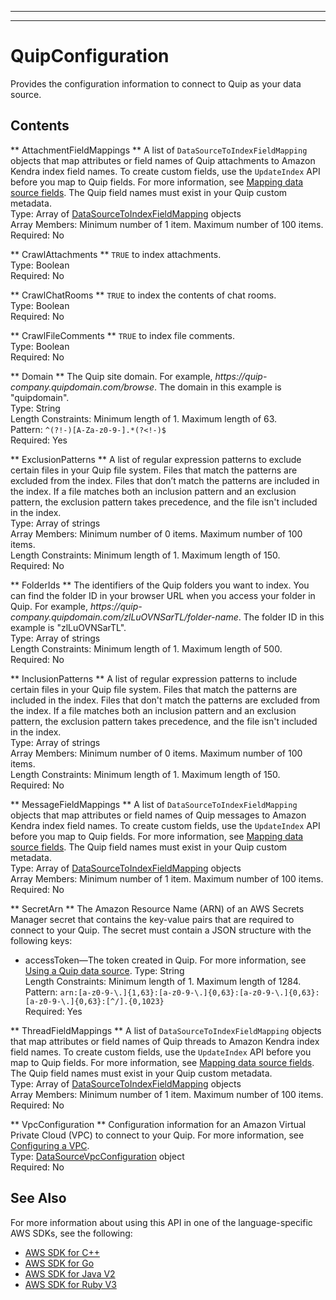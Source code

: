 --------

--------

# QuipConfiguration<a name="API_QuipConfiguration"></a>

Provides the configuration information to connect to Quip as your data source\.

## Contents<a name="API_QuipConfiguration_Contents"></a>

 ** AttachmentFieldMappings **   <a name="Kendra-Type-QuipConfiguration-AttachmentFieldMappings"></a>
A list of `DataSourceToIndexFieldMapping` objects that map attributes or field names of Quip attachments to Amazon Kendra index field names\. To create custom fields, use the `UpdateIndex` API before you map to Quip fields\. For more information, see [Mapping data source fields](https://docs.aws.amazon.com/kendra/latest/dg/field-mapping.html)\. The Quip field names must exist in your Quip custom metadata\.  
Type: Array of [DataSourceToIndexFieldMapping](API_DataSourceToIndexFieldMapping.md) objects  
Array Members: Minimum number of 1 item\. Maximum number of 100 items\.  
Required: No

 ** CrawlAttachments **   <a name="Kendra-Type-QuipConfiguration-CrawlAttachments"></a>
 `TRUE` to index attachments\.  
Type: Boolean  
Required: No

 ** CrawlChatRooms **   <a name="Kendra-Type-QuipConfiguration-CrawlChatRooms"></a>
 `TRUE` to index the contents of chat rooms\.  
Type: Boolean  
Required: No

 ** CrawlFileComments **   <a name="Kendra-Type-QuipConfiguration-CrawlFileComments"></a>
 `TRUE` to index file comments\.  
Type: Boolean  
Required: No

 ** Domain **   <a name="Kendra-Type-QuipConfiguration-Domain"></a>
The Quip site domain\. For example, *https://quip\-company\.quipdomain\.com/browse*\. The domain in this example is "quipdomain"\.  
Type: String  
Length Constraints: Minimum length of 1\. Maximum length of 63\.  
Pattern: `^(?!-)[A-Za-z0-9-].*(?<!-)$`   
Required: Yes

 ** ExclusionPatterns **   <a name="Kendra-Type-QuipConfiguration-ExclusionPatterns"></a>
A list of regular expression patterns to exclude certain files in your Quip file system\. Files that match the patterns are excluded from the index\. Files that don’t match the patterns are included in the index\. If a file matches both an inclusion pattern and an exclusion pattern, the exclusion pattern takes precedence, and the file isn't included in the index\.  
Type: Array of strings  
Array Members: Minimum number of 0 items\. Maximum number of 100 items\.  
Length Constraints: Minimum length of 1\. Maximum length of 150\.  
Required: No

 ** FolderIds **   <a name="Kendra-Type-QuipConfiguration-FolderIds"></a>
The identifiers of the Quip folders you want to index\. You can find the folder ID in your browser URL when you access your folder in Quip\. For example, *https://quip\-company\.quipdomain\.com/zlLuOVNSarTL/folder\-name*\. The folder ID in this example is "zlLuOVNSarTL"\.  
Type: Array of strings  
Length Constraints: Minimum length of 1\. Maximum length of 500\.  
Required: No

 ** InclusionPatterns **   <a name="Kendra-Type-QuipConfiguration-InclusionPatterns"></a>
A list of regular expression patterns to include certain files in your Quip file system\. Files that match the patterns are included in the index\. Files that don't match the patterns are excluded from the index\. If a file matches both an inclusion pattern and an exclusion pattern, the exclusion pattern takes precedence, and the file isn't included in the index\.  
Type: Array of strings  
Array Members: Minimum number of 0 items\. Maximum number of 100 items\.  
Length Constraints: Minimum length of 1\. Maximum length of 150\.  
Required: No

 ** MessageFieldMappings **   <a name="Kendra-Type-QuipConfiguration-MessageFieldMappings"></a>
A list of `DataSourceToIndexFieldMapping` objects that map attributes or field names of Quip messages to Amazon Kendra index field names\. To create custom fields, use the `UpdateIndex` API before you map to Quip fields\. For more information, see [Mapping data source fields](https://docs.aws.amazon.com/kendra/latest/dg/field-mapping.html)\. The Quip field names must exist in your Quip custom metadata\.  
Type: Array of [DataSourceToIndexFieldMapping](API_DataSourceToIndexFieldMapping.md) objects  
Array Members: Minimum number of 1 item\. Maximum number of 100 items\.  
Required: No

 ** SecretArn **   <a name="Kendra-Type-QuipConfiguration-SecretArn"></a>
The Amazon Resource Name \(ARN\) of an AWS Secrets Manager secret that contains the key\-value pairs that are required to connect to your Quip\. The secret must contain a JSON structure with the following keys:  
+ accessToken—The token created in Quip\. For more information, see [Using a Quip data source](https://docs.aws.amazon.com/kendra/latest/dg/data-source-slack.html)\.
Type: String  
Length Constraints: Minimum length of 1\. Maximum length of 1284\.  
Pattern: `arn:[a-z0-9-\.]{1,63}:[a-z0-9-\.]{0,63}:[a-z0-9-\.]{0,63}:[a-z0-9-\.]{0,63}:[^/].{0,1023}`   
Required: Yes

 ** ThreadFieldMappings **   <a name="Kendra-Type-QuipConfiguration-ThreadFieldMappings"></a>
A list of `DataSourceToIndexFieldMapping` objects that map attributes or field names of Quip threads to Amazon Kendra index field names\. To create custom fields, use the `UpdateIndex` API before you map to Quip fields\. For more information, see [Mapping data source fields](https://docs.aws.amazon.com/kendra/latest/dg/field-mapping.html)\. The Quip field names must exist in your Quip custom metadata\.  
Type: Array of [DataSourceToIndexFieldMapping](API_DataSourceToIndexFieldMapping.md) objects  
Array Members: Minimum number of 1 item\. Maximum number of 100 items\.  
Required: No

 ** VpcConfiguration **   <a name="Kendra-Type-QuipConfiguration-VpcConfiguration"></a>
Configuration information for an Amazon Virtual Private Cloud \(VPC\) to connect to your Quip\. For more information, see [Configuring a VPC](https://docs.aws.amazon.com/kendra/latest/dg/vpc-configuration.html)\.  
Type: [DataSourceVpcConfiguration](API_DataSourceVpcConfiguration.md) object  
Required: No

## See Also<a name="API_QuipConfiguration_SeeAlso"></a>

For more information about using this API in one of the language\-specific AWS SDKs, see the following:
+  [AWS SDK for C\+\+](https://docs.aws.amazon.com/goto/SdkForCpp/kendra-2019-02-03/QuipConfiguration) 
+  [AWS SDK for Go](https://docs.aws.amazon.com/goto/SdkForGoV1/kendra-2019-02-03/QuipConfiguration) 
+  [AWS SDK for Java V2](https://docs.aws.amazon.com/goto/SdkForJavaV2/kendra-2019-02-03/QuipConfiguration) 
+  [AWS SDK for Ruby V3](https://docs.aws.amazon.com/goto/SdkForRubyV3/kendra-2019-02-03/QuipConfiguration) 